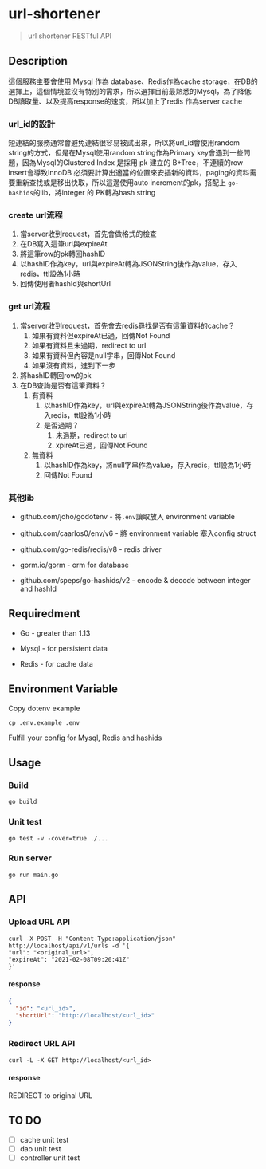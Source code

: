 # url-shortener

> url shortener RESTful API

## Description

這個服務主要會使用 Mysql 作為 database、Redis作為cache storage，在DB的選擇上，這個情境並沒有特別的需求，所以選擇目前最熟悉的Mysql，為了降低DB讀取量、以及提高response的速度，所以加上了redis 作為server cache

### url_id的設計

短連結的服務通常會避免連結很容易被試出來，所以將url_id會使用random string的方式，但是在Mysql使用random string作為Primary key會遇到一些問題，因為Mysql的Clustered Index 是採用 pk 建立的 B+Tree，不連續的row insert會導致InnoDB 必須要計算出適當的位置來安插新的資料，paging的資料需要重新查找或是移出快取，所以這邊使用auto increment的pk，搭配上 `go-hashids`的lib，將integer 的 PK轉為hash string

### create url流程

1. 當server收到request，首先會做格式的檢查
2. 在DB寫入這筆url與expireAt
3. 將這筆row的pk轉回hashID
4. 以hashID作為key，url與expireAt轉為JSONString後作為value，存入redis，ttl設為1小時
5. 回傳使用者hashId與shortUrl

### get url流程

1. 當server收到request，首先會去redis尋找是否有這筆資料的cache？
   1. 如果有資料但expireAt已過，回傳Not Found
   2. 如果有資料且未過期，redirect to url
   3. 如果有資料但內容是null字串，回傳Not Found
   4. 如果沒有資料，進到下一步
2. 將hashID轉回row的pk
3. 在DB查詢是否有這筆資料？
   1. 有資料
      1. 以hashID作為key，url與expireAt轉為JSONString後作為value，存入redis，ttl設為1小時
      2. 是否過期？
         1. 未過期，redirect to url
         2. xpireAt已過，回傳Not Found
   2. 無資料
      1. 以hashID作為key，將null字串作為value，存入redis，ttl設為1小時
      2. 回傳Not Found

### 其他lib

- github.com/joho/godotenv - 將`.env`讀取放入 environment variable

- github.com/caarlos0/env/v6 - 將 environment variable 塞入config struct
- github.com/go-redis/redis/v8 - redis driver
- gorm.io/gorm - orm for database
- github.com/speps/go-hashids/v2 - encode & decode between integer and hashId

## Requiredment

- Go - greater than 1.13

- Mysql - for persistent data
- Redis - for cache data

## Environment Variable

Copy dotenv example

```shell
cp .env.example .env
```

Fulfill your config for Mysql, Redis and hashids

## Usage

### Build

```shell
go build 
```

### Unit test

```shell
go test -v -cover=true ./...
```

### Run server

```shell
go run main.go
```

## API

### Upload URL API

```shell
curl -X POST -H "Content-Type:application/json" http://localhost/api/v1/urls -d '{
"url": "<original_url>",
"expireAt": "2021-02-08T09:20:41Z"
}'
```

#### response

```json
{
  "id": "<url_id>",
  "shortUrl": "http://localhost/<url_id>"
}
```

### Redirect URL API

```shell
curl -L -X GET http://localhost/<url_id>
```

#### response

REDIRECT to original URL

## TO DO

- [ ] cache unit test
- [ ] dao unit test
- [ ] controller unit test
